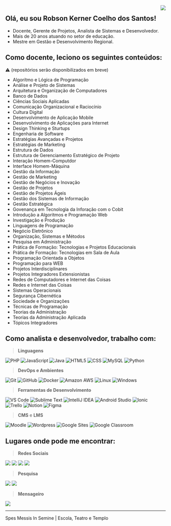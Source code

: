 <img align='right' src="https://img.shields.io/static/v1?label=Overview&logoColor=silver&labelColor=282a36&message=ROBSON%20SANTOS&color=silver&style=for-the-badge&logo=GitHub">

## Olá, eu sou **Robson Kerner Coelho dos Santos**!

  - Docente, Gerente de Projetos, Analista de Sistemas e Desenvolvedor.
  - Mais de 20 anos atuando no setor de educação.
  - Mestre em Gestão e Desenvolvimento Regional.

## Como docente, leciono os seguintes conteúdos:

⚠️ (repositórios serão disponibilizados em breve)
  - Algorítmo e Lógica de Programação
  - Análise e Projeto de Sistemas
  - Arquitetura e Organização de Computadores
  - Banco de Dados
  - Ciências Sociais Aplicadas
  - Comunicação Organizacional e Raciocínio
  - Cultura Digital
  - Desenvolvimento de Aplicação Mobile
  - Desenvolvimento de Aplicações para Internet
  - Design Thinking e Sturtups
  - Engenharia de Software
  - Estratégias Avançadas e Projetos
  - Estratégias de Marketing
  - Estrutura de Dados
  - Estrutura de Gerenciamento Estratégico de Projeto
  - Interação Homem-Computdor
  - Interface Homem-Máquina
  - Gestão da Informação
  - Gestão de Marketing
  - Gestão de Negócios e Inovação
  - Gestão de Projetos
  - Gestão de Projetos Ágeis
  - Gestão dos Sistemas de Informação
  - Gestão Estratégica
  - Govenança em Tecnologia da Inforação com o Cobit
  - Introdução a Algoritmos e Programação Web
  - Investigação e Produção
  - Linguagens de Programação
  - Negócio Eletrônico
  - Organização, Sistemas e Métodos
  - Pesquisa em Administração
  - Prática de Formação: Tecnologias e Projetos Educacionais
  - Prática de Formação: Tecnologias em Sala de Aula
  - Programação Orientada a Objetos
  - Programação para WEB
  - Projetos Interdisciplinares
  - Projetos Integradores Extensionistas
  - Redes de Computadores e Internet das Coisas
  - Redes e Internet das Coisas
  - Sistemas Operacionais
  - Segurança Cibernética
  - Sociedade e Organizações
  - Técnicas de Programação
  - Teorias da Administração
  - Teorias da Administração Aplicada
  - Tópicos Integradores

## Como analista e desenvolvedor, trabalho com:

> **Linguagens**
  
  ![PHP](https://img.shields.io/badge/-PHP-blue?style=flat&logo=PHP&logoColor=white)
  ![JavaScript](https://img.shields.io/badge/-JavaScript-blue?style=flat&logo=javascript&logoColor=white)
  ![Java](https://img.shields.io/badge/-Java-blue?style=flat&logo=openjdk&logoColor=white)
  ![HTML5](https://img.shields.io/badge/-HTML5-blue?style=flat&logo=HTML5&logoColor=white)
  ![CSS](https://img.shields.io/badge/-CSS-blue?style=flat&logo=CSS3&logoColor=white)
  ![MySQL](https://img.shields.io/badge/-MySQL-blue?style=flat&logo=mysql&logoColor=white)
  ![Python](https://img.shields.io/badge/-Python-blue?style=flat&logo=python&logoColor=white)

> **DevOps e Ambientes**

  ![Git](https://img.shields.io/badge/-Git-blue?style=flat&logo=git&logoColor=white)
  ![GitHub](https://img.shields.io/badge/-GitHub-blue?style=flat&logo=github&logoColor=white)
  ![Docker](https://img.shields.io/badge/-Docker-blue?style=flat&logo=docker&logoColor=white)
  ![Amazon AWS](https://img.shields.io/badge/-AWS-blue?style=flat&logo=amazonwebservices&logoColor=white)
  ![Linux](https://img.shields.io/badge/Linux-blue?style=flat&logo=linux&logoColor=white)
  ![Windows](https://img.shields.io/badge/Windows-blue?style=flat&logo=windows&logoColor=white)
  
> **Ferramentas de Desenvolvimento**

  ![VS Code](https://img.shields.io/badge/-VS%20Code-blue?style=flat&logo=codecrafters&logoColor=white)
  ![Sublime Text](https://img.shields.io/badge/-Sublime%20Text-blue?style=flat&logo=sublimetext&logoColor=white)
  ![IntelliJ IDEA](https://img.shields.io/badge/-IntelliJ%20IDEA-blue?style=flat&logo=intellijidea&logoColor=white)
  ![Android Studio](https://img.shields.io/badge/-Android%20Studio-blue?style=flat&logo=androidstudio&logoColor=white)
  ![Ionic](https://img.shields.io/badge/-Ionic-blue?style=flat&logo=ionic&logoColor=white)
  ![Trello](https://img.shields.io/badge/-Trello-blue?style=flat&logo=trello&logoColor=white)
  ![Notion](https://img.shields.io/badge/-Notion-blue?style=flat&logo=notion&logoColor=white)
  ![Figma](https://img.shields.io/badge/-Figma-blue?style=flat&logo=figma&logoColor=white)
  

> **CMS** e **LMS**

  ![Moodle](https://img.shields.io/badge/-Moodle-blue?style=flat&logo=moodle&logoColor=white)
  ![Wordpress](https://img.shields.io/badge/-Wordpress-blue?style=flat&logo=wordpress&logoColor=white)
  ![Google Sites](https://img.shields.io/badge/-Google%20Sites-blue?style=flat&logo=google-news&logoColor=white)
  ![Google Classroom](https://img.shields.io/badge/-Google%20Classroom-blue?style=flat&logo=google-classroom&logoColor=white)

## Lugares onde pode me encontrar:
 
> **Redes Sociais**

  [![](https://img.shields.io/badge/-LinkedIn-darkgreen?style=flat&logo=linkedin&logoColor=white)](https://www.linkedin.com/in/robsonkerner/)
  [![](https://img.shields.io/badge/-Facebook-darkgreen?style=flat&logo=facebook&logoColor=white)](https://www.facebook.com/robsonkerner/)
  [![](https://img.shields.io/badge/-Instagram-darkgreen?style=flat&logo=instagram&logoColor=white)](https://www.instagram.com/robsonkerner/)
  [![](https://img.shields.io/badge/-X%20\[Twitter\]-darkgreen?style=flat&logo=x&logoColor=white)](https://twitter.com/robsonkerner/)
  
> **Pesquisa** 

  [![](https://img.shields.io/badge/-Lattes-darkgreen?style=flat&logo=google-scholar&logoColor=white)](https://lattes.cnpq.br/7901889250597992)
  [![](https://img.shields.io/badge/-Orcid-darkgreen?style=flat&logo=files&logoColor=white)](https://orcid.org/0000-0003-4163-5486)
  
> **Mensageiro**

  [![](https://img.shields.io/badge/-Email%3A%20robson.kerner%40outlook.com-darkgreen?style=flat&logo=gmail&logoColor=white)](mailto:robson.kerner@outlook.com)

----

Spes Messis In Semine | Escola, Teatro e Templo
